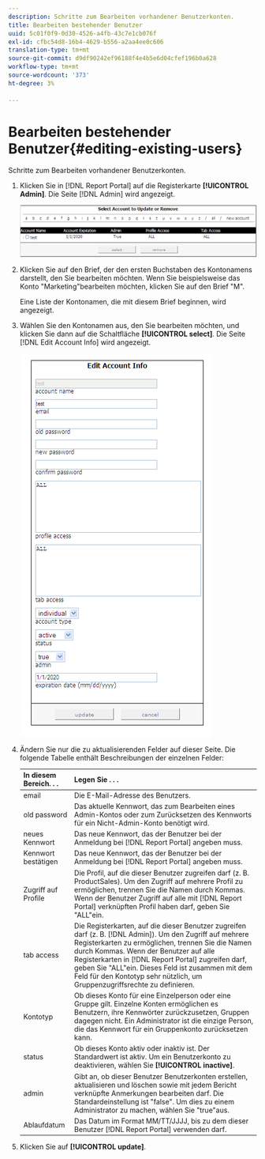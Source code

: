 ```yaml
---
description: Schritte zum Bearbeiten vorhandener Benutzerkonten.
title: Bearbeiten bestehender Benutzer
uuid: 5c01f0f9-0d30-4526-a4fb-43c7e1cb076f
exl-id: cfbc54d8-16b4-4629-b556-a2aa4ee0c606
translation-type: tm+mt
source-git-commit: d9df90242ef96188f4e4b5e6d04cfef196b0a628
workflow-type: tm+mt
source-wordcount: '373'
ht-degree: 3%

---
```


# Bearbeiten bestehender Benutzer{#editing-existing-users}

Schritte zum Bearbeiten vorhandener Benutzerkonten.

1. Klicken Sie in [!DNL Report Portal] auf die Registerkarte **[!UICONTROL Admin]**. Die Seite [!DNL Admin] wird angezeigt.

   ![](assets/report_admintag2.png)

1. Klicken Sie auf den Brief, der den ersten Buchstaben des Kontonamens darstellt, den Sie bearbeiten möchten. Wenn Sie beispielsweise das Konto &quot;Marketing&quot;bearbeiten möchten, klicken Sie auf den Brief &quot;M&quot;.

   Eine Liste der Kontonamen, die mit diesem Brief beginnen, wird angezeigt.

1. Wählen Sie den Kontonamen aus, den Sie bearbeiten möchten, und klicken Sie dann auf die Schaltfläche **[!UICONTROL select]**. Die Seite [!DNL Edit Account Info] wird angezeigt.

   ![Schritt-Info](assets/rptPort_scrn_AdminTab_editUser.png)

1. Ändern Sie nur die zu aktualisierenden Felder auf dieser Seite. Die folgende Tabelle enthält Beschreibungen der einzelnen Felder:

   | In diesem Bereich. . . | Legen Sie . . . |
   |---|---|
   | email | Die E-Mail-Adresse des Benutzers. |
   | old password | Das aktuelle Kennwort, das zum Bearbeiten eines Admin-Kontos oder zum Zurücksetzen des Kennworts für ein Nicht-Admin-Konto benötigt wird. |
   | neues Kennwort | Das neue Kennwort, das der Benutzer bei der Anmeldung bei [!DNL Report Portal] angeben muss. |
   | Kennwort bestätigen | Das neue Kennwort, das der Benutzer bei der Anmeldung bei [!DNL Report Portal] angeben muss. |
   | Zugriff auf Profile | Die Profil, auf die dieser Benutzer zugreifen darf (z. B. ProductSales). Um den Zugriff auf mehrere Profil zu ermöglichen, trennen Sie die Namen durch Kommas. Wenn der Benutzer Zugriff auf alle mit [!DNL Report Portal] verknüpften Profil haben darf, geben Sie &quot;ALL&quot;ein. |
   | tab access | Die Registerkarten, auf die dieser Benutzer zugreifen darf (z. B. [!DNL Admin]). Um den Zugriff auf mehrere Registerkarten zu ermöglichen, trennen Sie die Namen durch Kommas. Wenn der Benutzer auf alle Registerkarten in [!DNL Report Portal] zugreifen darf, geben Sie &quot;ALL&quot;ein. Dieses Feld ist zusammen mit dem Feld für den Kontotyp sehr nützlich, um Gruppenzugriffsrechte zu definieren. |
   | Kontotyp | Ob dieses Konto für eine Einzelperson oder eine Gruppe gilt. Einzelne Konten ermöglichen es Benutzern, ihre Kennwörter zurückzusetzen, Gruppen dagegen nicht. Ein Administrator ist die einzige Person, die das Kennwort für ein Gruppenkonto zurücksetzen kann. |
   | status | Ob dieses Konto aktiv oder inaktiv ist. Der Standardwert ist aktiv. Um ein Benutzerkonto zu deaktivieren, wählen Sie **[!UICONTROL inactive]**. |
   | admin | Gibt an, ob dieser Benutzer Benutzerkonten erstellen, aktualisieren und löschen sowie mit jedem Bericht verknüpfte Anmerkungen bearbeiten darf. Die Standardeinstellung ist &quot;false&quot;. Um dies zu einem Administrator zu machen, wählen Sie &quot;true&quot;aus. |
   | Ablaufdatum | Das Datum im Format MM/TT/JJJJ, bis zu dem dieser Benutzer [!DNL Report Portal] verwenden darf. |

1. Klicken Sie auf **[!UICONTROL update]**.
